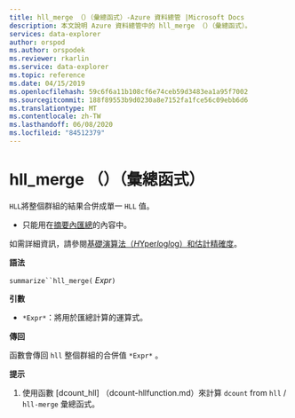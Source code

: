 ```yaml
---
title: hll_merge （）（彙總函式）-Azure 資料總管 |Microsoft Docs
description: 本文說明 Azure 資料總管中的 hll_merge （）（彙總函式）。
services: data-explorer
author: orspod
ms.author: orspodek
ms.reviewer: rkarlin
ms.service: data-explorer
ms.topic: reference
ms.date: 04/15/2019
ms.openlocfilehash: 59c6f6a11b108cf6e74ceb59d3483ea1a95f7002
ms.sourcegitcommit: 188f89553b9d0230a8e7152fa1fce56c09ebb6d6
ms.translationtype: MT
ms.contentlocale: zh-TW
ms.lasthandoff: 06/08/2020
ms.locfileid: "84512379"
---
```

# <a name="hll_merge-aggregation-function"></a>hll_merge （）（彙總函式）

`HLL`將整個群組的結果合併成單一 `HLL` 值。

* 只能用在[摘要內匯總](summarizeoperator.md)的內容中。

如需詳細資訊，請參閱[基礎演算法（*H*Yper*l*og*l*og）和估計精確度](dcount-aggfunction.md#estimation-accuracy)。

**語法**

`summarize``hll_merge(` *Expr*`)`

**引數**

* `*Expr*`：將用於匯總計算的運算式。

**傳回**

函數會傳回 `hll` 整個群組的合併值 `*Expr*` 。
 
**提示**

1) 使用函數 [dcount_hll] （dcount-hllfunction.md）來計算 `dcount` from `hll`  /  `hll-merge` 彙總函式。
